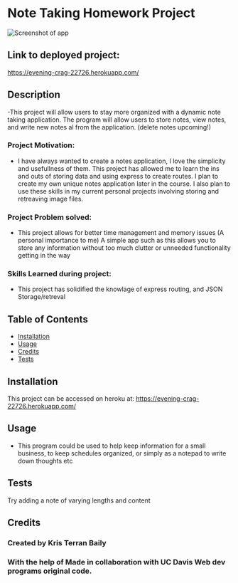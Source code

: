 # Note Taking Homework Project
![Screenshot of app](https://lh3.googleusercontent.com/qCKF61HvkSTUb6PyxyCrp87-YoT17UBo9U2igUBnAuju8MyFnJ27K1rpKyJO3kuC8vS4Xj-0zvG1MRxKf261PrtpDNfkc7Sl460AhO3dfFdjpDibhOebw9sXaMQdpQZv7MMc6N6OLmQBoWvb7cDzpm3MQR9K5mrny9nOMJMx8WesNJRfQi23EgTpJ7BjtrbnSqnBll7s-Hoa6wFrH_6WBfuyFsV2sV-ula6Z--pdtkdxSOO8q4NkOLlsXlKvb59sFF76A5K4CvF7FcHEJwUgnPAxczfiCQ1jnsfp0hayZb38cf4WcMbgoTK8l5GNhI7FKTCthiX0ntWK1DN9mps7a4uewhf_rpFaFzlJEXCl6jjbmWtJfp40tKdtMIJmQICQDXFSIyXzs_4DeJBylciYyusYwMX63mpB73Y_yNJXkOJ4F024hsQS7ZbuvBycQsnVQQTBIihWc3MOU-SFTt58Yp0GbXHRXdkFNKxYhOMXXa5XZciuPPO4HEXaHdwmqoKi57rcB5M80Q1Ianx5ohMy5NtcfKz5lDQo2eR98C0lbSsPzy3HowNLaniV1QcBGox6iu4t7Ov1P5i-w6iv6AWovAZq5cAwMv7nuKD5rdo4eSQOIq3QdCmhHlRGcXMUASELbbIqt5GM8W_t0BaVlk1mLFc7wwbAVGoaRFTHGWCU9StRu2aFj-BxbxJ73PNz3Nb-qJmGNstgM4Dv8bdaUnWdpvtcTw=w1539-h866-no?authuser=0)
## Link to deployed project:
https://evening-crag-22726.herokuapp.com/
## Description
-This project will allow users to stay more organized with a dynamic note taking application. The program will allow users to store notes, view notes, and write new notes al from the application. (delete notes upcoming!)

### Project Motivation:
- I have always wanted to create a notes application, I love the simplicity and usefullness of them. This project has allowed me to learn the ins and outs of storing data and using express to create routes. I plan to create my own unique notes application later in the course. I also plan to use these skills in my current personal projects involving storing and retreaving image files.

### Project Problem solved:
- This project allows for better time management and memory issues (A personal importance to me) A simple app such as this allows you to store any information without too much clutter or unneeded functionality getting in the way

### Skills Learned during project:
- This project has solidified the knowlage of express routing, and JSON Storage/retreval

## Table of Contents
- [Installation](#installation)
- [Usage](#usage)
- [Credits](#credits)
- [Tests](#Tests)

## Installation
This project can be accessed on heroku at: https://evening-crag-22726.herokuapp.com/

## Usage
- This program could be used to help keep information for a small business, to keep schedules organized, or simply as a notepad to write down thoughts etc

## Tests
Try adding a note of varying lengths and content
## Credits
### Created by Kris Terran Baily
### With the help of Made in collaboration with UC Davis Web dev programs original code.
